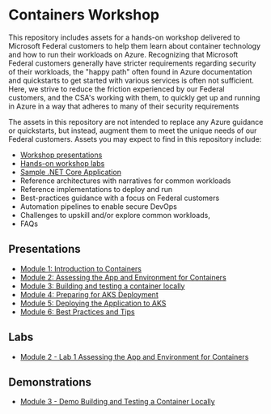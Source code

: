 # Containers Workshop

This repository includes assets for a hands-on workshop delivered to Microsoft Federal customers to help them learn about container technology and how to run their workloads on Azure. Recognizing that Microsoft Federal customers generally have stricter requirements regarding security of their workloads, the "happy path" often found in Azure documentation and quickstarts to get started with various services is often not sufficient. Here, we strive to reduce the friction experienced by our Federal customers, and the CSA's working with them, to quickly get up and running in Azure in a way that adheres to many of their security requirements

The assets in this repository are not intended to replace any Azure guidance or quickstarts, but instead, augment them to meet the unique needs of our Federal customers. Assets you may expect to find in this repository include:

* [Workshop presentations](https://github.com/loublick-ms/containers-workshop/tree/main/Presentations)
* [Hands-on workshop labs](https://github.com/loublick-ms/containers-workshop/tree/main/Labs)
* [Sample .NET Core Application](https://github.com/loublick-ms/containers-workshop/tree/main/App)
* Reference architectures with narratives for common workloads
* Reference implementations to deploy and run
* Best-practices guidance with a focus on Federal customers
* Automation pipelines to enable secure DevOps
* Challenges to upskill and/or explore common workloads,
* FAQs

## Presentations

* [Module 1: Introduction to Containers](https://github.com/loublick-ms/containers-workshop/tree/main/Presentations)
* [Module 2: Assessing the App and Environment for Containers](https://github.com/loublick-ms/containers-workshop/tree/main/Presentations)
* [Module 3: Building and testing a container locally](https://github.com/loublick-ms/containers-workshop/tree/main/Presentations)
* [Module 4: Preparing for AKS Deployment](https://github.com/loublick-ms/containers-workshop/tree/main/Presentations)
* [Module 5: Deploying the Application to AKS](https://github.com/loublick-ms/containers-workshop/tree/main/Presentations)
* [Module 6: Best Practices and Tips](https://github.com/loublick-ms/containers-workshop/tree/main/Presentations)

## Labs

* [Module 2 - Lab 1 Assessing the App and Environment for Containers](https://github.com/loublick-ms/containers-workshop/tree/main/Labs/Module%202%20-%20Lab%201%20Assessing%20the%20App%20and%20Environment%20for%20Containers.md)

## Demonstrations

* [Module 3 - Demo Building and Testing a Container Locally](https://github.com/loublick-ms/containers-workshop/tree/main/Labs/Module%203%20-%20Demo%20Building%20and%20Testing%20a%20Container%20Locally.md)